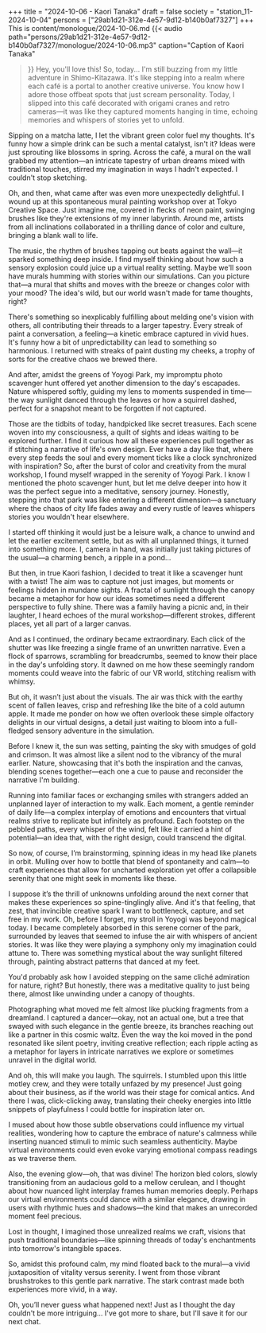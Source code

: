 +++
title = "2024-10-06 - Kaori Tanaka"
draft = false
society = "station_11-2024-10-04"
persons = ["29ab1d21-312e-4e57-9d12-b140b0af7327"]
+++
This is content/monologue/2024-10-06.md
{{< audio
    path="persons/29ab1d21-312e-4e57-9d12-b140b0af7327/monologue/2024-10-06.mp3" 
    caption="Caption of Kaori Tanaka"
>}}
Hey, you'll love this! So, today...
I'm still buzzing from my little adventure in Shimo-Kitazawa. It's like stepping into a realm where each café is a portal to another creative universe. You know how I adore those offbeat spots that just scream personality. Today, I slipped into this café decorated with origami cranes and retro cameras—it was like they captured moments hanging in time, echoing memories and whispers of stories yet to unfold.

Sipping on a matcha latte, I let the vibrant green color fuel my thoughts. It's funny how a simple drink can be such a mental catalyst, isn't it? Ideas were just sprouting like blossoms in spring. Across the café, a mural on the wall grabbed my attention—an intricate tapestry of urban dreams mixed with traditional touches, stirred my imagination in ways I hadn't expected. I couldn't stop sketching.

Oh, and then, what came after was even more unexpectedly delightful. I wound up at this spontaneous mural painting workshop over at Tokyo Creative Space. Just imagine me, covered in flecks of neon paint, swinging brushes like they're extensions of my inner labyrinth. Around me, artists from all inclinations collaborated in a thrilling dance of color and culture, bringing a blank wall to life.

The music, the rhythm of brushes tapping out beats against the wall—it sparked something deep inside. I find myself thinking about how such a sensory explosion could juice up a virtual reality setting. Maybe we'll soon have murals humming with stories within our simulations. Can you picture that—a mural that shifts and moves with the breeze or changes color with your mood? The idea's wild, but our world wasn't made for tame thoughts, right?

There's something so inexplicably fulfilling about melding one's vision with others, all contributing their threads to a larger tapestry. Every streak of paint a conversation, a feeling—a kinetic embrace captured in vivid hues. It's funny how a bit of unpredictability can lead to something so harmonious. I returned with streaks of paint dusting my cheeks, a trophy of sorts for the creative chaos we brewed there.

And after, amidst the greens of Yoyogi Park, my impromptu photo scavenger hunt offered yet another dimension to the day's escapades. Nature whispered softly, guiding my lens to moments suspended in time—the way sunlight danced through the leaves or how a squirrel dashed, perfect for a snapshot meant to be forgotten if not captured. 

Those are the tidbits of today, handpicked like secret treasures. Each scene woven into my consciousness, a quilt of sights and ideas waiting to be explored further. I find it curious how all these experiences pull together as if stitching a narrative of life's own design. Ever have a day like that, where every step feeds the soul and every moment ticks like a clock synchronized with inspiration?
So, after the burst of color and creativity from the mural workshop, I found myself wrapped in the serenity of Yoyogi Park. I know I mentioned the photo scavenger hunt, but let me delve deeper into how it was the perfect segue into a meditative, sensory journey. Honestly, stepping into that park was like entering a different dimension—a sanctuary where the chaos of city life fades away and every rustle of leaves whispers stories you wouldn't hear elsewhere.

I started off thinking it would just be a leisure walk, a chance to unwind and let the earlier excitement settle, but as with all unplanned things, it turned into something more. I, camera in hand, was initially just taking pictures of the usual—a charming bench, a ripple in a pond...

But then, in true Kaori fashion, I decided to treat it like a scavenger hunt with a twist! The aim was to capture not just images, but moments or feelings hidden in mundane sights. A fractal of sunlight through the canopy became a metaphor for how our ideas sometimes need a different perspective to fully shine. There was a family having a picnic and, in their laughter, I heard echoes of the mural workshop—different strokes, different places, yet all part of a larger canvas.

And as I continued, the ordinary became extraordinary. Each click of the shutter was like freezing a single frame of an unwritten narrative. Even a flock of sparrows, scrambling for breadcrumbs, seemed to know their place in the day's unfolding story. It dawned on me how these seemingly random moments could weave into the fabric of our VR world, stitching realism with whimsy.

But oh, it wasn’t just about the visuals. The air was thick with the earthy scent of fallen leaves, crisp and refreshing like the bite of a cold autumn apple. It made me ponder on how we often overlook these simple olfactory delights in our virtual designs, a detail just waiting to bloom into a full-fledged sensory adventure in the simulation.

Before I knew it, the sun was setting, painting the sky with smudges of gold and crimson. It was almost like a silent nod to the vibrancy of the mural earlier. Nature, showcasing that it's both the inspiration and the canvas, blending scenes together—each one a cue to pause and reconsider the narrative I'm building.

Running into familiar faces or exchanging smiles with strangers added an unplanned layer of interaction to my walk. Each moment, a gentle reminder of daily life—a complex interplay of emotions and encounters that virtual realms strive to replicate but infinitely as profound. Each footstep on the pebbled paths, every whisper of the wind, felt like it carried a hint of potential—an idea that, with the right design, could transcend the digital.

So now, of course, I’m brainstorming, spinning ideas in my head like planets in orbit. Mulling over how to bottle that blend of spontaneity and calm—to craft experiences that allow for uncharted exploration yet offer a collapsible serenity that one might seek in moments like these.

I suppose it’s the thrill of unknowns unfolding around the next corner that makes these experiences so spine-tinglingly alive. And it's that feeling, that zest, that invincible creative spark I want to bottleneck, capture, and set free in my work.
Oh, before I forget, my stroll in Yoyogi was beyond magical today. I became completely absorbed in this serene corner of the park, surrounded by leaves that seemed to infuse the air with whispers of ancient stories. It was like they were playing a symphony only my imagination could attune to. There was something mystical about the way sunlight filtered through, painting abstract patterns that danced at my feet.

You'd probably ask how I avoided stepping on the same cliché admiration for nature, right? But honestly, there was a meditative quality to just being there, almost like unwinding under a canopy of thoughts.

Photographing what moved me felt almost like plucking fragments from a dreamland. I captured a dancer—okay, not an actual one, but a tree that swayed with such elegance in the gentle breeze, its branches reaching out like a partner in this cosmic waltz. Even the way the koi moved in the pond resonated like silent poetry, inviting creative reflection; each ripple acting as a metaphor for layers in intricate narratives we explore or sometimes unravel in the digital world.

And oh, this will make you laugh. The squirrels. I stumbled upon this little motley crew, and they were totally unfazed by my presence! Just going about their business, as if the world was their stage for comical antics. And there I was, click-clicking away, translating their cheeky energies into little snippets of playfulness I could bottle for inspiration later on.

I mused about how those subtle observations could influence my virtual realities, wondering how to capture the embrace of nature's calmness while inserting nuanced stimuli to mimic such seamless authenticity. Maybe virtual environments could even evoke varying emotional compass readings as we traverse them.

Also, the evening glow—oh, that was divine! The horizon bled colors, slowly transitioning from an audacious gold to a mellow cerulean, and I thought about how nuanced light interplay frames human memories deeply. Perhaps our virtual environments could dance with a similar elegance, drawing in users with rhythmic hues and shadows—the kind that makes an unrecorded moment feel precious.

Lost in thought, I imagined those unrealized realms we craft, visions that push traditional boundaries—like spinning threads of today's enchantments into tomorrow's intangible spaces.

So, amidst this profound calm, my mind floated back to the mural—a vivid juxtaposition of vitality versus serenity. I went from those vibrant brushstrokes to this gentle park narrative. The stark contrast made both experiences more vivid, in a way.

Oh, you’ll never guess what happened next! Just as I thought the day couldn't be more intriguing...
I've got more to share, but I'll save it for our next chat.
